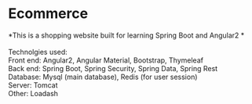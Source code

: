# Ecommerce
*This is a shopping website built for learning Spring Boot and Angular2 * <br /> <br />
Technolgies used: <br />
  Front end: Angular2, Angular Material, Bootstrap, Thymeleaf <br />
  Back end: Spring Boot, Spring Security, Spring Data, Spring Rest <br />
  Database: Mysql (main database), Redis (for user session) <br />
  Server: Tomcat <br />
  Other: Loadash
